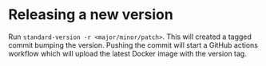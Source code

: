 # Releasing a new version

Run `standard-version -r <major/minor/patch>`. This will created a tagged commit
bumping the version. Pushing the commit will start a GitHub actions workflow
which will upload the latest Docker image with the version tag.
